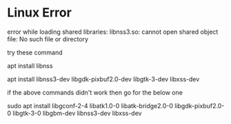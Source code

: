 # Linux Error
error while loading shared libraries: libnss3.so: cannot open shared object file: No such file or directory

try these command

apt install libnss

apt install libnss3-dev libgdk-pixbuf2.0-dev libgtk-3-dev libxss-dev

if the above commands didn't work then go for the below one

sudo apt install libgconf-2-4 libatk1.0-0 libatk-bridge2.0-0 libgdk-pixbuf2.0-0 libgtk-3-0 libgbm-dev libnss3-dev libxss-dev


